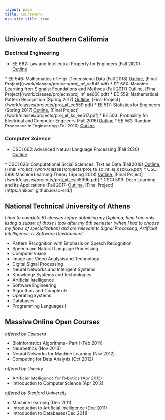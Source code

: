 ```yaml
---
layout: page
title: Coursework
use-site-title: true
---
```


<script type="text/javascript">
function showOrHide(id) 
{
    var div = document.getElementById(id);
    if (div.style.display == "block") 
    {
        div.style.display = "none";
    }
    else 
    {
        div.style.display = "block";
    }
}
</script>

## University of Southern California
### Electrical Engineering
* EE 682: Law and Intellectual Property for Engineers (Fall 2020)  
<a href="javascript:showOrHide('syl_ee546');">Outline</a>
<div style="display:none" id="syl_ee546">
<ol class="listing-grey" style="margin-left: 4%;">
  <li>American legal system; Intellectual property</li>
  <li>Torts I: Intentional harm and negligence</li>
  <li>Torts II: Strict liability; Patent and copyright infringement</li>
  <li>Criminal law and procedure; Theft of trade secrets</li>
  <li>Contracts I: Making and breaking promises</li>
  <li>Contracts II: Third-party liability; Assignments and licenses</li>
  <li>Law of property; Estates; Transfers</li>
  <li>Civil procedure and federal courts; Standing</li>
  <li>Constitutional law; Congressional authority; State vs. federal law</li>
  <li>Evidence; Standards of proof; Relevance</li>
  <li>Corporations; Cyberlaw</li>
  <li>Patents; Drafting claims</li>
  <li>Copyright; Trade secrets; Trademarks</li>
</ol>
</div>
* EE 546: Mathematics of High-Dimensional Data (Fall 2018)  
<a href="javascript:showOrHide('syl_ee546');">Outline</a>, [Final Project](/work/classes/projects/proj_nf_ee546.pdf)
<div style="display:none" id="syl_ee546">
<ol class="listing-grey" style="margin-left: 4%;">
  <li>Introduction to Mathematics of Data; Sample Applications; Optimization Basics</li>
  <li>Optimization for Modern Data Analysis I: First Order Methods, Accelerated Schemes</li>
  <li>Optimization for Modern Data Analysis II: Sub-Gradients and Non-Smooth Optimization, Incremental and Stochastic Schemes</li>
  <li>Basics of Concentration of Measure and High Dimensional Probability</li>
  <li>Non-Asymptotic Random Matrix Theory and Matrix Concentration</li>
  <li>Dimension Reduction, Sketching, and Applications</li>
  <li>Fast and Randomized Methods for Numerical Linear Algebra</li>
  <li>Clustering I: Matrix Perturbation Theory</li>
  <li>Clustering II: Spectral Algorithms, Application in Community Detection</li>
  <li>Linear Inverse Problems I: Compressive Sensing and Sparsity, Recommender Systems, Matrix Completion and Low-Rank Modeling</li>
  <li>Linear Inverse Problems II: Recovery of ne-scale Data from coarse-scale Measurements: Applications in Deblurring, Fluorescence Microscopy, Wireless Communications, Medical Imaging and Computer Vision</li>
  <li>Modern Theory of Linear Inverse Problems; Iterative Algorithms and Non-Convex Optimization; Phase Retrieval and Computational Imaging</li>
  <li>Discrete and Submodular Optimization and Learning</li>
  <li>Learning Representations; Sparse Coding; Word Embeddings</li>
  <li>Kernel Methods; “Shallow" and “Deep" Learning</li>
</ol>
</div>
* EE 660: Machine Learning from Signals: Foundations and Methods (Fall 2017)  
<a href="javascript:showOrHide('syl_ee660');">Outline</a>, [Final Project](/work/classes/projects/proj_nf_ee660.pdf)
<div style="display:none" id="syl_ee660">
<ol class="listing-grey" style="margin-left: 4%;">
    <li>Introduction to Machine Learning</li>
    <li>Key Issues and Concepts in Machine Learning</li>
    <li>Multidimensional Regression: Linear Regression, Maximum-Likelihood and MAP Estimation, Ridge Regression, Bayesian regression; Learning Linear and Non-Linear Relationships</li>
    <li>Review of Convexity and Optimization</li>
    <li>Logistic Regression</li>
    <li>Feasibility of Learning: Deterministic and Statistical Views; Hoeffding Inequality; Inductive Bias</li>
    <li>Complexity of Learning I: Generalization; Estimation of Error on New Data; Implications in Dataset Usage</li>
    <li>Complexity of Learning II: Bias-Variance Decomposition; Learning Curves; Overfitting</li>
    <li>Regularization; Feature Reduction; Sparsity</li>
    <li>Model Selection and Validation</li>
    <li>Boosting Techniques and Decision Trees</li>
    <li>Kernel Methods</li>
    <li>Semi-Supervised Learning for Classification</li>
    <li>Unsupervised Learning for Clustering: Statistical Techniques</li>
    <li>Unsupervised Learning for Clustering: Other Techniques</li>
</ol>
</div>
* EE 559: Mathematical Pattern Recognition (Spring 2017)  
<a href="javascript:showOrHide('syl_ee559');">Outline</a>, [Final Project](/work/classes/projects/proj_nf_ee559.pdf)
<div style="display:none" id="syl_ee559">
<ol class="listing-grey" style="margin-left: 4%;">
    <li>Basic Concepts in Pattern Recognition; A Paradigm in Pattern Recognition</li>
    <li>Distribution-Free Classification I: Classifier Design; Discriminant Functions</li>
    <li>Distribution-Free Classification II: Training and Optimization for Supervised Learning; Perceptron; Support Vector Machines</li>
    <li>Statistical Classification I: Statistics are Known - Bayes Decision Theory</li>
    <li>Statistical Classification II: Statistics are Partially Known - Parameter Estimation: Maximum Likelihood, Maximum A Posteriori, Bayesian Estimation</li>
    <li>Statistical Classification III: Statistics are Unknown - Non-Parametric Techniques: Histogram, Parzen Windows, k-Nearest Neighbors</li>
    <li>Statistical Classification IV: Supervised Learning</li>
    <li>Validation and Cross-Validation; Feature Selection and Reduction</li>
    <li>Artificial Neural Networks</li>
</ol>
</div>
* EE 517: Statistics for Engineers (Spring 2017)  
<a href="javascript:showOrHide('syl_ee517');">Outline</a>, [Final Project](/work/classes/projects/proj_nf_ks_ee517.pdf)
<div style="display:none" id="syl_ee517">
<ol class="listing-grey" style="margin-left: 4%;">
    <li>Overview of Statistics; Probability Review</li>
    <li>Sampling Distributions</li>
    <li>Point Estimation</li>
    <li>Confidence Intervals</li>
    <li>Hypothesis Testing</li>
    <li>Tests for Probability Densities; Contingency Tables</li>
    <li>Sufficient Statistics; Cramer-Rao Bound; Ratio Hypothesis Tests</li>
    <li>Sequential Tests; Linear Regression; Heteroscedasticity</li>
    <li>Multiple Regression; Multicollinearity Diagnostics</li>
    <li>Model Building; Stepwise Regression; Statistical Process Control</li>
    <li>Other Regression Types; ANOVA</li>
    <li>Runs; Experimental Design; Bayesian Statistics</li>
    <li>Expectation-Maximization; Hierarchical Bayes and Gibbs Samplers; Non-Parametric/Robust Tools</li>
</ol>
</div>
* EE 503: Probability for Electrical and Computer Engineers (Fall 2016)  
<a href="javascript:showOrHide('syl_ee503');">Outline</a>
<div style="display:none" id="syl_ee503">
<ol class="listing-grey" style="margin-left: 4%;">
    <li>Logic and Sets; Sigma Algebras; Probability Axioms</li>
    <li>Independence; Total Probability; Bayes' Theorem</li>
    <li>Combinatorics; Binomial Theorem; Limits of Sequences</li>
    <li>Poisson Theorem; Negative Binomial; Formal Reasoning</li>
    <li>Random Variables; Densities and Cumulative Distributions</li>
    <li>Expectations and Moments of Random Variables</li>
    <li>Covariance; Correlation; Uncertainty Principles</li>
    <li>Stochastic Convergence; Laws of Large Numbers</li>
    <li>Conditional Expectations; Maximum Likelihood Estimation</li>
    <li>Transformed Densities; Random Sampling; Entropy</li>
    <li>Central Limit Theorem and Applications; Confidence Intervals</li>
    <li>Financial Engineering; Introduction to Martingales and Markov Chains</li>
    <li>Markov Chains: Estimation</li>
    <li>Markov Chains and Queues: Advanced Applications</li>
</ol>
</div>
* EE 562: Random Processes in Engineering (Fall 2016)  
<a href="javascript:showOrHide('syl_ee562');">Outline</a>
<div style="display:none" id="syl_ee562">
<ol class="listing-grey" style="margin-left: 4%;">
    <li>Definition of Random Processes: Random Variables, Random Vectors, Random Sequences, Random Waveforms, etc.</li>
    <li>Second Order Statistics: Properties of Correlation Functions</li>
    <li>Covariance Matrix Factorization; Eigenvalues - Eigenvectors; Causal Factoring and Whitening Concepts</li>
    <li>Gaussian Processes</li>
    <li>Simple Hypothesis Tests</li>
    <li>Linear Minimum-Mean-Square-Error Estimation; Orthogonality Principle</li>
    <li>Linear Operations on Random Processes; Convergence Concepts: Convolution, Integration, Differentiation</li>
    <li>Frequency Domain Analysis: Time Invariant Linear Operations</li>
    <li>Energy Spectra; Power Spectra; White Noise Approximations</li>
    <li>Linear Transformations of Wide-Sense Stationary Random Processes; Spectral Factorization; Applications</li>
    <li>Poisson Distributed Events in Time; Campbell’s Theorem</li>
    <li>Karhuenen-Loeve Expansions of Finite Intervals</li>
    <li>Narrowband Process Representations</li>
    <li>Time Averages; Ergodicity</li>
</ol>
</div>

### Computer Science
* CSCI 662: Advanced Natural Language Processing (Fall 2020)  
<a href="javascript:showOrHide('syl_ee546');">Outline</a>
<div style="display:none" id="syl_ee546">
<ol class="listing-grey" style="margin-left: 4%;">
  <li>Introduction and Probability Basics</li>
  <li>Linear Classifiers: Naive Bayes, Logistic Regression, Perceptron</li>
  <li>Nonlinear Classifiers, feed-forward neural networs, backpropagation, gradient descent</li>
  <li>POS tags, HMMs, search</li>
  <li>Parsing and Syntax I: treebanks, evaluation, CKY, grammar induction, PCFGs</li>
  <li>Parsing and Syntax II: dependencies, shift-reduce</li>
  <li>Evaluation, Annotation, Mechanical Turk</li>
  <li>Semantics: Word sense, PropBank, AMR, distributional and lexical semantics</li>
  <li>Language Models: n-gram, feed-forward, recurrent</li>
  <li>Machine Translation history, evaluation, statistical MT</li>
  <li>Neural Machine Translation, summarization, generation</li>
  <li>Transformers</li>
  <li>Large Contextualized Language Models (ElMo, BERT, GPT, etc.)</li>
  <li>Information Extraction: Entity/Relation, CRF, Events, zero-shot</li>
  <li>Blade Runner NLP / Bertology</li>
  <li>Creative generation, structure-to-text, text-to-text</li>
  <li>Dialogue</li>
  <li>Power and Ethics</li>
</ol>
</div>
* CSCI 626: Computational Social Sciences: Text as Data (Fall 2019)  
<a href="javascript:showOrHide('syl_csci626');">Outline</a>, [Final Project](/work/classes/projects/proj_ta_sc_nf_aj_csci626.pdf)
<div style="display:none" id="syl_csci626">
<ol class="listing-grey" style="margin-left: 4%;">
    <li>Introduction to Computational Social Sciences</li>
    <li>Dictionary Methods</li>
    <li>Differential Language Analysis</li>
    <li>Latent Semantic Analysis</li>
    <li>Neural Networks</li>
    <li>Clinical and Cognitive Applications</li>
    <li>Ethics</li>
</ol>
</div>
* CSCI 599: Machine Learning Theory (Spring 2018)  
<a href="javascript:showOrHide('syl_csci599b');">Outline</a>, [Final Project](/work/classes/projects/proj_nf_csci599b.pdf)
<div style="display:none" id="syl_csci599b">
<ol class="listing-grey" style="margin-left: 4%;">
    <li>Introduction to Machine Learning Theory; Supervised Learning</li>
    <li>Online Learning: Winnow, Best Experts, Weighted Majority, Perceptron Algorithms</li>
    <li>Generic Bounds for Online Learning</li>
    <li>VC dimension and Sample Complexity</li>
    <li>PAC Learning Model; Online to PAC Conversion; Occam's Razor</li>
    <li>VC Dimension and Sample Complexity of PAC Learning</li>
    <li>Weak and Strong Learning</li>
    <li>Boosting</li>
    <li>PAC Learning with Noise: Random Classification Noise, Malicious Noise</li>
    <li>Statistical Query (SQ) Learning; Simulating SQ Queries in the Presence of Random Classification Noise</li>
    <li>Adaboost Algorithm and Analysis</li>
</ol>
</div>
* CSCI 599: Deep Learning and its Applications (Fall 2017)  
 <a href="javascript:showOrHide('syl_csci599');">Outline</a>, [Final Project](https://nikosfl.github.io/sc-scd/)
<div style="display:none" id="syl_csci599">
<ol class="listing-grey" style="margin-left: 4%;">
    <li>Machine Learning Review</li>
    <li>Loss Functions and Optimization; Feed Forward Neural Networks</li>
    <li>Convolutional Neural Networks (CNNs)</li>
    <li>Training Neural Networks</li>
    <li>CNN Architectures</li>
    <li>Deep Learning Software</li>
    <li>Recurrent Neural Networks</li>
    <li>Generative Adversarial Networks (GANs)</li>
    <li>Variational Autoencoders</li>
    <li>PixelRNN; PixelCNN</li>
    <li>Deep Reinforcement Learning</li>
    <li>InfoGAN; CycleGAN</li>
    <li>Attention Networks; Relational Networks; Memory Networks</li>
    <li>AlphaGo; AlphaGo Zero</li>
    <li>Imitation Learning</li>
</ol>
</div>

## National Technical University of Athens
*I had to complete 61 classes before obtaining my Diploma; here I am only listing a subset of those I took after my 6th semester (when I had to choose my flows of specialization) and are relevant to Signal Processing, Artificial Intelligence, or Software Development.* 
* Pattern Recognition with Emphasis on Speech Recognition 
* Speech and Natural Language Processing 
* Computer Vision 
* Image and Video Analysis and Technology
* Digital Signal Processing
* Neural Networks and Intelligent Systems 
* Knowledge Systems and Technologies 
* Artificial Intelligence  
* Software Engineering 
* Algorithms and Complexity
* Operating Systems 
* Databases 
* Programming Languages I
<!-- * Physiological Systems Modeling, Simulation, and Control * Optimization Techniques and Control Applications * Graph Theory -->
<!-- * Applied Mathematics - Calculus of Variations * Biomedical Technology Laboratory * Electromagnetic Compatibility -->
<!-- * Mathematical Logic for Computer Science * Control Systems Design -->

## Massive Online Open Courses
*offered by Coursera*
* Bioinformatics Algorithms - Part I (Feb 2014)
* Neuroethics (Nov 2013)
* Neural Networks for Machine Learning (Nov 2012)
* Computing for Data Analysis (Oct 2012)  

*offered by Udacity*
* Artificial Intelligence for Robotics (Apr 2012)
* Introduction to Computer Science (Apr 2012)  

*offered by Stanford University*
* Machine Learning (Dec 2011)  
* Introduction to Artificial Intelligence (Dec 2011) 
* Introduction to Databases (Dec 2011) 

<!--[[Syllabus](/work/classes/syllabus/syl_ee546.pdf)]-->  
<!--[[Syllabus](/work/classes/syllabus/syl_ee660.pdf)], [[Final Project](/work/classes/projects/proj_nf_ee660.pdf)]-->
<!-- [[Syllabus](/work/classes/syllabus/syl_ee559.pdf)], [[Final Project](/work/classes/projects/proj_nf_ee559.pdf)] -->
<!-- [[Syllabus](/work/classes/syllabus/syl_ee517.pdf)], [[Final Project](/work/classes/projects/proj_nf_ee517.pdf)] -->
<!-- [[Syllabus](/work/classes/syllabus/syl_ee503.pdf)] -->
<!-- [[Syllabus](/work/classes/syllabus/syl_ee562.pdf)] -->
<!-- [[Syllabus](http://www.iliasdiakonikolas.org/teaching/Spring18/CSCI599.html)], [[Final Project](/work/classes/projects/proj_nf_csci599b.pdf)] -->
<!-- [[Syllabus](/work/classes/syllabus/syl_ee599.pdf)], [[Final Project](https://nikosfl.github.io/sc-scd/)] -->
